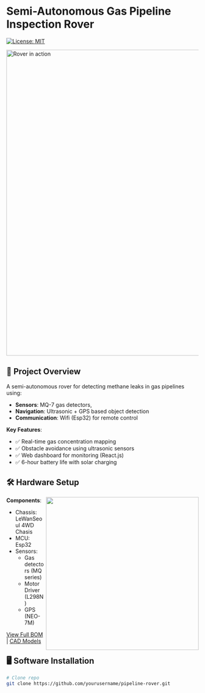 # Semi-Autonomous Gas Pipeline Inspection Rover 

[![License: MIT](https://img.shields.io/badge/License-MIT-yellow.svg)](https://opensource.org/licenses/MIT)

<img src="assets/rover_demo.gif" width="800" alt="Rover in action">

## 📌 Project Overview
A semi-autonomous rover for detecting methane leaks in gas pipelines using:
- **Sensors**: MQ-7 gas detectors,
- **Navigation**: Ultrasonic + GPS based object detection 
- **Communication**: Wifi (Esp32) for remote control

**Key Features**:
- ✅ Real-time gas concentration mapping
- ✅ Obstacle avoidance using ultrasonic sensors
- ✅ Web dashboard for monitoring (React.js)
- ✅ 6-hour battery life with solar charging

## 🛠️ Hardware Setup
<img src="assets/wiring_diagram.png" width="400" align="right">

**Components**:
- Chassis: LeWanSeoul 4WD Chasis 
- MCU: Esp32
- Sensors: 
  - Gas detectors (MQ series)
  - Motor Driver (L298N)
  - GPS (NEO-7M)

[View Full BOM](hardware/bom.xlsx) | [CAD Models](hardware/cad/)

## 🖥️ Software Installation
```bash
# Clone repo
git clone https://github.com/yourusername/pipeline-rover.git
